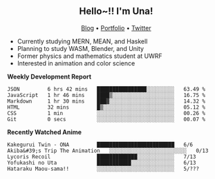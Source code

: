 <h2 align="center">
  Hello~!! I'm Una!
</h2>

<p align="center">
  <a href="https://anarchy.website/">Blog</a> &bull;
  <a href="https://una-ada.github.io/">Portfolio</a> &bull;
  <a href="https://twitter.com/xn__z7x">Twitter</a>
</p>

- Currently studying MERN, MEAN, and Haskell
- Planning to study WASM, Blender, and Unity
- Former physics and mathematics student at UWRF
- Interested in animation and color science

**Weekly Development Report**

<!--START_SECTION:waka-->

```text
JSON         6 hrs 42 mins   ████████████████░░░░░░░░░   63.49 %
JavaScript   1 hr 46 mins    ████▒░░░░░░░░░░░░░░░░░░░░   16.75 %
Markdown     1 hr 30 mins    ███▓░░░░░░░░░░░░░░░░░░░░░   14.32 %
HTML         32 mins         █▒░░░░░░░░░░░░░░░░░░░░░░░   05.12 %
CSS          1 min           ░░░░░░░░░░░░░░░░░░░░░░░░░   00.26 %
Git          0 secs          ░░░░░░░░░░░░░░░░░░░░░░░░░   00.07 %
```

<!--END_SECTION:waka-->

**Recently Watched Anime**

<!-- RECENT-ANIME:START -->

    Kakegurui Twin - ONA         █████████████████████████   6/6
    Akiba&#39;s Trip The Animation   ░░░░░░░░░░░░░░░░░░░░░░░░░   0/13
    Lycoris Recoil               █████████████░░░░░░░░░░░░   7/13
    Yofukashi no Uta             ███████████░░░░░░░░░░░░░░   6/13
    Hataraku Maou-sama!!         ░░░░░░░░░░░░░░░░░░░░░░░░░   5/???
<!-- RECENT-ANIME:END -->
